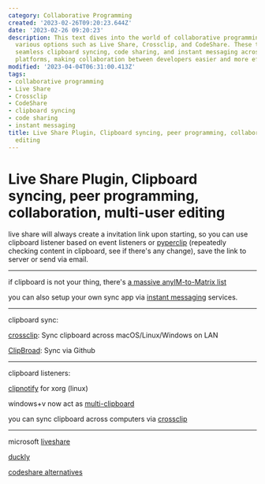 ```yaml
---
category: Collaborative Programming
created: '2023-02-26T09:20:23.644Z'
date: '2023-02-26 09:20:23'
description: This text dives into the world of collaborative programming tools, showcasing
  various options such as Live Share, Crossclip, and CodeShare. These tools enable
  seamless clipboard syncing, code sharing, and instant messaging across different
  platforms, making collaboration between developers easier and more efficient.
modified: '2023-04-04T06:31:00.413Z'
tags:
- collaborative programming
- Live Share
- Crossclip
- CodeShare
- clipboard syncing
- code sharing
- instant messaging
title: Live Share Plugin, Clipboard syncing, peer programming, collaboration, multi-user
  editing
---
```


# Live Share Plugin, Clipboard syncing, peer programming, collaboration, multi-user editing

live share will always create a invitation link upon starting, so you can use clipboard listener based on event listeners or [pyperclip](https://pypi.org/project/pyperclip/) (repeatedly checking content in clipboard, see if there's any change), save the link to server or send via email.

----

if clipboard is not your thing, there's [a massive anyIM-to-Matrix list](https://www.matrix.org/docs/projects/try-matrix-now)

you can also setup your own sync app via [instant messaging](https://github.com/topics/instant-messaging) services.

----

clipboard sync:

[crossclip](https://github.com/yue/crossclip): Sync clipboard across macOS/Linux/Windows on LAN

[ClipBroad](https://github.com/dale0525/ClipBroad): Sync via Github

----

clipboard listeners:

[clipnotify](https://github.com/cdown/clipnotify) for xorg (linux)

windows+v now act as [multi-clipboard](https://github.com/brentvollebregt/multi-clipboard)

you can sync clipboard across computers via [crossclip](https://github.com/yue/crossclip)

----

microsoft [liveshare](https://alternativeto.net/software/visual-studio-live-share/about/)

[duckly](https://alternativeto.net/software/gitduck/about/)

[codeshare alternatives](https://alternativeto.net/software/codeshare/?p=2)
